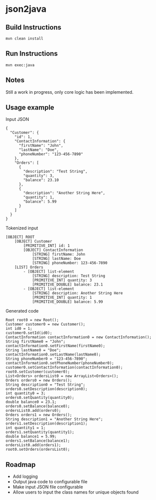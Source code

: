 # json2java

## Build Instructions

`mvn clean install`

## Run Instructions

`mvn exec:java`

## Notes

Still a work in progress, only core logic has been implemented.

## Usage example

Input JSON

```
{
  "Customer": {
    "id": 1,
    "ContactInformation": {
      "firstName": "John",
      "lastName": "Doe",
      "phoneNumber": "123-456-7890"
    },
    "Orders": [
      {
        "description": "Test String",
        "quantity": 3,
        "balance": 23.10
      },
      {
        "description": "Another String Here",
        "quantity": 1,
        "balance": 5.99
      }
    ]
  }
}
```

Tokenized input

```
[OBJECT] ROOT
    [OBJECT] Customer
        [PRIMITIVE_INT] id: 1
        [OBJECT] ContactInformation
            [STRING] firstName: John
            [STRING] lastName: Doe
            [STRING] phoneNumber: 123-456-7890
    [LIST] Orders
        - [OBJECT] list-element
            [STRING] description: Test String
            [PRIMITIVE_INT] quantity: 3
            [PRIMITIVE_DOUBLE] balance: 23.1
        - [OBJECT] list-element
            [STRING] description: Another String Here
            [PRIMITIVE_INT] quantity: 1
            [PRIMITIVE_DOUBLE] balance: 5.99
```

Generated code

```
Root root0 = new Root();
Customer customer0 = new Customer();
int id0 = 1;
customer0.setId(id0);
ContactInformation contactInformation0 = new ContactInformation();
String firstName0 = "John";
contactInformation0.setFirstName(firstName0);
String lastName0 = "Doe";
contactInformation0.setLastName(lastName0);
String phoneNumber0 = "123-456-7890";
contactInformation0.setPhoneNumber(phoneNumber0);
customer0.setContactInformation(contactInformation0);
root0.setCustomer(customer0);
List<Orders> ordersList0 = new ArrayList<Orders>();
Orders orders0 = new Orders();
String description0 = "Test String";
orders0.setDescription(description0);
int quantity0 = 3;
orders0.setQuantity(quantity0);
double balance0 = 23.1;
orders0.setBalance(balance0);
ordersList0.add(orders0);
Orders orders1 = new Orders();
String description1 = "Another String Here";
orders1.setDescription(description1);
int quantity1 = 1;
orders1.setQuantity(quantity1);
double balance1 = 5.99;
orders1.setBalance(balance1);
ordersList0.add(orders1);
root0.setOrders(ordersList0);
```


## Roadmap

- Add logging
- Output java code to configurable file
- Make input JSON file configurable
- Allow users to input the class names for unique objects found


